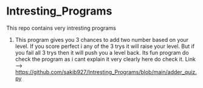 # Intresting_Programs

This repo contains very intresting programs 

1) This program gives you 3 chances to add two number based on your level. If you score perfect i any of the 3 trys it will raise your level. But if you fail all 3 trys then it will push you a level back. Its fun program do check the program as i cant explain it very clearly here do check it.
Link --> https://github.com/sakib927/Intresting_Programs/blob/main/adder_quiz.py
